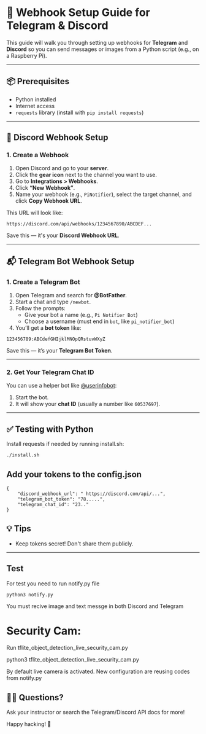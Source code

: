 # 🔔 Webhook Setup Guide for Telegram & Discord

This guide will walk you through setting up webhooks for **Telegram** and **Discord** so you can send messages or images from a Python script (e.g., on a Raspberry Pi).

---

## 📦 Prerequisites

- Python installed
- Internet access
- `requests` library (install with `pip install requests`)

---

## 🔗 Discord Webhook Setup

### 1. Create a Webhook

1. Open Discord and go to your **server**.
2. Click the **gear icon** next to the channel you want to use.
3. Go to **Integrations > Webhooks**.
4. Click **“New Webhook”**.
5. Name your webhook (e.g., `PiNotifier`), select the target channel, and click **Copy Webhook URL**.

This URL will look like:

```
https://discord.com/api/webhooks/1234567890/ABCDEF...
```

Save this — it's your **Discord Webhook URL**.

---

## 📬 Telegram Bot Webhook Setup

### 1. Create a Telegram Bot

1. Open Telegram and search for **@BotFather**.
2. Start a chat and type `/newbot`.
3. Follow the prompts:
   - Give your bot a name (e.g., `Pi Notifier Bot`)
   - Choose a username (must end in `bot`, like `pi_notifier_bot`)
4. You’ll get a **bot token** like:

```
123456789:ABCdefGHIjklMNOpQRstuvWXyZ
```

Save this — it’s your **Telegram Bot Token**.

---

### 2. Get Your Telegram Chat ID

You can use a helper bot like [@userinfobot](https://t.me/userinfobot):

1. Start the bot.
2. It will show your **chat ID** (usually a number like `60537697`).


---

## ✅ Testing with Python

Install requests if needed by running install.sh:

```bash
./install.sh
```

## Add your tokens to the config.json 

```
{
    "discord_webhook_url": " https://discord.com/api/...",
    "telegram_bot_token": "78.....",
    "telegram_chat_id": "23.."
}

```
## 💡 Tips

- Keep tokens secret! Don't share them publicly.
---

## Test

For test you need to run notify.py file

```
python3 notify.py

```

You must recive image and text messge in both Discord and Telegram


# Security Cam:

Run tflite_object_detection_live_security_cam.py 

python3 tflite_object_detection_live_security_cam.py

By default live camera is activated.
New configuration are reusing codes from notify.py 


## 🙋‍♂️ Questions?

Ask your instructor or search the Telegram/Discord API docs for more!

Happy hacking! 🚀
